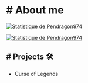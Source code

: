 # # About me

[![Statistique de Pendragon974](https://github-readme-stats.vercel.app/api?username=Pendragon-974&show_icons=true&theme=dracula)](https://github.com/anuraghazra/github-readme-stats)

[![Statistique de Pendragon974](https://streak-stats.demolab.com?user=Pendragon-974&theme=dracula&locale=fr&date_format=j%20M%5B%20Y%5D)](https://git.io/streak-stats)

## # Projects 🛠️
- Curse of Legends
